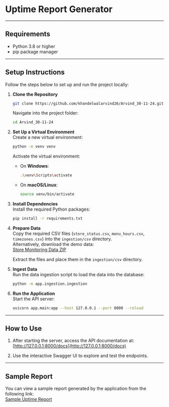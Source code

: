 # Uptime Report Generator

---

## Requirements
- Python 3.8 or higher
- pip package manager

---

## Setup Instructions

Follow the steps below to set up and run the project locally:

1. **Clone the Repository**  
   ```bash
   git clone https://github.com/khandelwalarvind26/Arvind_30-11-24.git
   ```
   Navigate into the project folder:  
   ```bash
   cd Arvind_30-11-24
   ```

2. **Set Up a Virtual Environment**  
   Create a new virtual environment:  
   ```bash
   python -m venv venv
   ```
   Activate the virtual environment:  
   - On **Windows**:  
     ```bash
     .\venv\Scripts\activate
     ```
   - On **macOS/Linux**:  
     ```bash
     source venv/bin/activate
     ```

3. **Install Dependencies**  
   Install the required Python packages:  
   ```bash
   pip install -r requirements.txt
   ```

4. **Prepare Data**  
   Copy the required CSV files (`store_status.csv`, `menu_hours.csv`, `timezones.csv`) into the `ingestion/csv` directory.  
   Alternatively, download the demo data:  
   [Store Monitoring Data ZIP](https://storage.googleapis.com/hiring-problem-statements/store-monitoring-data.zip)  

   Extract the files and place them in the `ingestion/csv` directory.

5. **Ingest Data**  
   Run the data ingestion script to load the data into the database:  
   ```bash
   python -m app.ingestion.ingestion
   ```

6. **Run the Application**  
   Start the API server:  
   ```bash
   uvicorn app.main:app --host 127.0.0.1 --port 8000 --reload
   ```

---

## How to Use
1. After starting the server, access the API documentation at:  
   [http://127.0.0.1:8000/docs](http://127.0.0.1:8000/docs)

2. Use the interactive Swagger UI to explore and test the endpoints.

---

## Sample Report
You can view a sample report generated by the application from the following link:  
[Sample Uptime Report](https://drive.google.com/file/d/1Pc1NEHidQ0XsKlbBVc4xEr8Y34lpqgGo/view?usp=drive_link)
